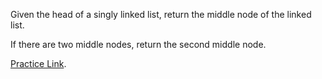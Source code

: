 Given the head of a singly linked list, return the middle node of the linked list.

If there are two middle nodes, return the second middle node.

[Practice Link](https://leetcode.com/problems/middle-of-the-linked-list/description/).
